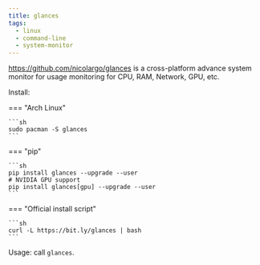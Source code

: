 ```yaml
---
title: glances
tags:
  - linux
  - command-line
  - system-monitor
---
```


https://github.com/nicolargo/glances is a cross-platform advance system monitor for usage monitoring for CPU, RAM, Network, GPU, etc.

Install:

=== "Arch Linux"

    ```sh
    sudo pacman -S glances
    ```

=== "pip"

    ```sh
    pip install glances --upgrade --user
    # NVIDIA GPU support
    pip install glances[gpu] --upgrade --user
    ```

=== "Official install script"

    ```sh
    curl -L https://bit.ly/glances | bash
    ```

Usage: call `glances`.
